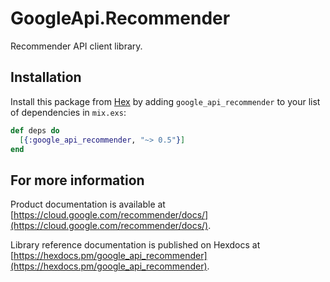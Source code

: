 # GoogleApi.Recommender

Recommender API client library.



## Installation

Install this package from [Hex](https://hex.pm) by adding
`google_api_recommender` to your list of dependencies in `mix.exs`:

```elixir
def deps do
  [{:google_api_recommender, "~> 0.5"}]
end
```

## For more information

Product documentation is available at [https://cloud.google.com/recommender/docs/](https://cloud.google.com/recommender/docs/).

Library reference documentation is published on Hexdocs at
[https://hexdocs.pm/google_api_recommender](https://hexdocs.pm/google_api_recommender).
